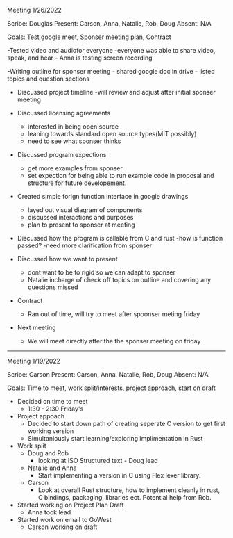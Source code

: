 Meeting 1/26/2022

Scribe: Douglas
Present: Carson, Anna, Natalie, Rob, Doug
Absent: N/A

Goals: Test google meet, Sponser meeting plan, Contract

-Tested video and audiofor everyone
    -everyone was able to share video, speak, and hear
    - Anna is testing screen recording

-Writing outline for sponser meeting
    - shared google doc in drive
    - listed topics and question sections
    
- Discussed project timeline
    -will review and adjust after initial sponser meeting 

- Discussed licensing agreements
    - interested in being open source
    - leaning towards standard open source types(MIT possibly)
    - need to see what sponser thinks

- Discussed program expections
    - get more examples from sponser
    - set expection for being able to run example code in proposal and structure for future developement.

- Created simple forign function interface in google drawings
    - layed out visual diagram of components
    - discussed interactions and purposes
    - plan to present to sponser at meeting

- Discussed how the program is callable from C and rust
    -how is function passed?
    -need more clarification from sponser

- Discussed how we want to present
    - dont want to be to rigid so we can adapt to sponser
    - Natalie incharge of check off topics on outline and covering any questions missed

- Contract
    - Ran out of time, will try to meet after spoonser meting friday

- Next meeting
    - We will meet directly after the the sponser meeting on friday
____________________________________________________________________________




Meeting 1/19/2022

Scribe: Carson
Present: Carson, Anna, Natalie, Rob, Doug
Absent: N/A

Goals: Time to meet, work split/interests, project approach, start on draft 

- Decided on time to meet 
  - 1:30 - 2:30 Friday's
- Project appoach
  - Decided to start down path of creating seperate C version to get first working version
  - Simultaniously start learning/exploring implimentation in Rust
- Work split
  - Doug and Rob 
    - looking at ISO Structured text - Doug lead
  - Natalie and Anna 
    - Start implementing a version in C using Flex lexer library.
  - Carson
    -  Look at overall Rust structure, how to implement cleanly in rust, C bindings, packaging, libraries ect. Potential help from Rob.
- Started working on Project Plan Draft 
  - Anna took lead
- Started work on email to GoWest
  - Carson working on draft
  
  
